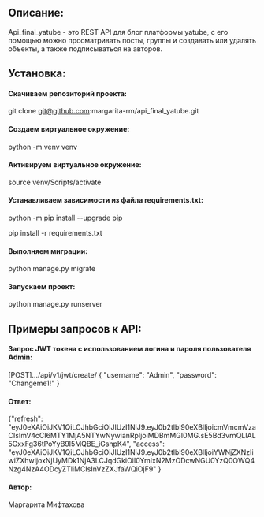 ## Описание:
Api_final_yatube - это REST API для блог платформы yatube, с его помощью можно просматривать посты, группы и создавать или удалять объекты, а также подписываться на авторов.

## Установка:
#### Скачиваем репозиторий проекта:
git clone git@github.com:margarita-rm/api_final_yatube.git
#### Создаем виртуальное окружение:
python -m venv venv
#### Активируем виртуальное окружение: 
source venv/Scripts/activate
#### Устанавливаем зависимости из файла requirements.txt:
python -m pip install --upgrade pip

pip install -r requirements.txt
#### Выполняем миграции:
python manage.py migrate
#### Запускаем проект:
python manage.py runserver

## Примеры запросов к API:
#### Запрос JWT токена с использованием логина и пароля пользователя Admin:
  [POST].../api/v1/jwt/create/
  {
    "username": "Admin",
    "password": "Changeme1!"
}
#### Ответ:
{"refresh": "eyJ0eXAiOiJKV1QiLCJhbGciOiJIUzI1NiJ9.eyJ0b2tlbl90eXBlIjoicmVmcmVzaCIsImV4cCI6MTY1MjA5NTYwNywianRpIjoiMDBmMGI0MG.sE5Bd3vrnQLIAL5GxxFg36tPoYyB9I5MQBE_iGshpK4",
 "access": "eyJ0eXAiOiJKV1QiLCJhbGciOiJIUzI1NiJ9.eyJ0b2tlbl90eXBlIjoiYWNjZXNzIiwiZXhwIjoxNjUyMDk1NjA3LCJqdGkiOiI0YmIxN2MzODcwNGU0YzQ0OWQ4Nzg4NzA4ODcyZTliMCIsInVzZXJfaWQiOjF9"
}

#### Автор:
Маргарита Мифтахова
